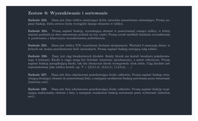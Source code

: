 <picture>
  <source srcset="../srt/zbior_zadan/zestawy/Zestaw_08.jpg" media="(prefers-color-scheme: light)">
  <source srcset="../srt/zbior_zadan/zestawy/black_Zestaw_08.jpg" media="(prefers-color-scheme: dark)">
  <img src="../srt/zbior_zadan/zestawy/black_Zestaw_08.jpg" alt="Zestaw 8">
</picture>
